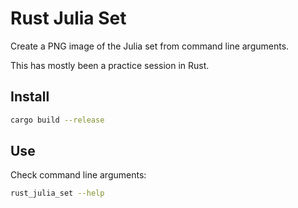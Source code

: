 # Rust Julia Set

Create a PNG image of the Julia set from command line arguments.

This has mostly been a practice session in Rust.

## Install

```sh
cargo build --release
```

## Use

Check command line arguments:

```sh
rust_julia_set --help
```